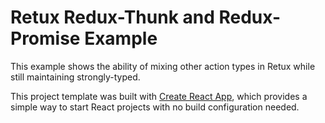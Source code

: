 # Retux Redux-Thunk and Redux-Promise Example

This example shows the ability of mixing other action types in Retux while still maintaining strongly-typed.

This project template was built with [Create React App](https://github.com/facebookincubator/create-react-app), which provides a simple way to start React projects with no build configuration needed.
